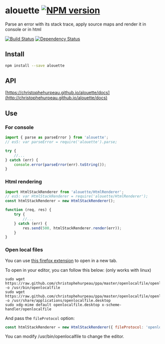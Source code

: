 # alouette [![NPM version][npm-image]][npm-url]

Parse an error with its stack trace, apply source maps and render it in console or in html

[![Build Status][build-status-image]][build-status-url] [![Dependency Status][daviddm-image]][daviddm-url]

## Install

```sh
npm install --save alouette
```


## API

[https://christophehurpeau.github.io/alouette/docs](http://christophehurpeau.github.io/alouette/docs)


## Use

### For console

```js
import { parse as parseError } from 'alouette';
// es5: var parseError = require('alouette').parse;

try {
    //...
} catch (err) {
    console.error(parseError(err).toString());
}
```

### Html rendering

```js
import HtmlStackRenderer from 'alouette/HtmlRenderer';
// es5: var HtmlStackRenderer = require('alouette/HtmlRenderer');
const htmlStackRenderer = new HtmlStackRenderer();

function (req, res) {
    try {
        //...
    } catch (err) {
        res.send(500, htmlStackRenderer.render(err));
    }
}

```

### Open local files

You can use [this firefox extension](https://addons.mozilla.org/en-US/firefox/addon/locallink/) to open in a new tab.

To open in your editor, you can follow this below: (only works with linux)

```
sudo wget https://raw.github.com/christophehurpeau/ppa/master/openlocalfile/openlocalfile -o /usr/bin/openlocalfile
sudo wget https://raw.github.com/christophehurpeau/ppa/master/openlocalfile/openlocalfile.desktop -o /usr/share/applications/openlocalfile.desktop
sudo xdg-mime default openlocalfile.desktop x-scheme-handler/openlocalfile
```

And pass the `fileProtocol` option:
```js
const htmlStackRenderer = new HtmlStackRenderer({ fileProtocol: 'openlocalfile' });
```

You can modify /usr/bin/openlocalfile to change the editor.


[npm-image]: https://img.shields.io/npm/v/alouette.svg?style=flat-square
[npm-url]: https://npmjs.org/package/alouette
[daviddm-image]: https://david-dm.org/christophehurpeau/alouette.svg?style=flat-square
[daviddm-url]: https://david-dm.org/christophehurpeau/alouette
[build-status-image]: https://img.shields.io/circleci/project/christophehurpeau/alouette/master.svg?style=flat-square
[build-status-url]: https://circleci.com/gh/christophehurpeau/alouette

[doclets-image]: https://img.shields.io/badge/doclets.io-master-green.svg?style=flat-square
[doclets-url]: https://doclets.io/christophehurpeau/alouette/master
